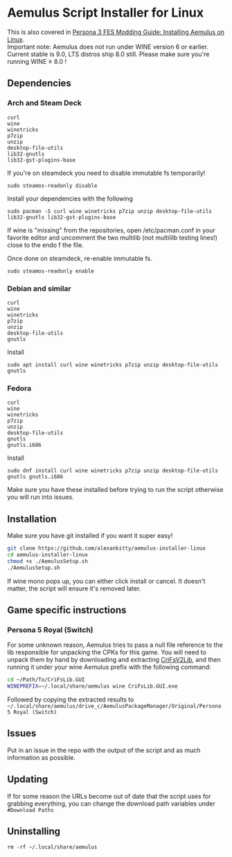 # Aemulus Script Installer for Linux
This is also covered in [Persona 3 FES Modding Guide: Installing Aemulus on Linux](https://persona-3-fes-modding-guide.readthedocs.io/en/latest/linuxaemulussetup.html).  
Important note: Aemulus does not run under WINE version 6 or earlier. Current stable is 9.0, LTS distros ship 8.0 still. Please make sure you're running WINE ≥ 8.0 !
## Dependencies

### Arch and Steam Deck
```
curl
wine
winetricks
p7zip
unzip
desktop-file-utils
lib32-gnutls
lib32-gst-plugins-base
```
If you're on steamdeck you need to disable immutable fs temporarily!
```
sudo steamos-readonly disable
```
Install your dependencies with the following
```
sudo pacman -S curl wine winetricks p7zip unzip desktop-file-utils lib32-gnutls lib32-gst-plugins-base
```
If wine is "missing" from the repositories, open /etc/pacman.conf in your favorite editor and uncomment the two multilib (not multililb testing lines!) close to the endo f the file.  

Once done on steamdeck, re-enable immutable fs.
```
sudo steamos-readonly enable
```

### Debian and similar
```
curl
wine
winetricks
p7zip
unzip
desktop-file-utils
gnutls
```

Install
```
sudo apt install curl wine winetricks p7zip unzip desktop-file-utils gnutls
```

### Fedora
```
curl
wine
winetricks
p7zip
unzip
desktop-file-utils
gnutls
gnutls.i686
```
Install
```
sudo dnf install curl wine winetricks p7zip unzip desktop-file-utils gnutls gnutls.i686
```

Make sure you have these installed before trying to run the script otherwise you will run into issues.

## Installation
Make sure you have git installed if you want it super easy!  
```bash
git clone https://github.com/alexankitty/aemulus-installer-linux
cd aemulus-installer-linux
chmod +x ./AemulusSetup.sh
./AemulusSetup.sh
```
If wine mono pops up, you can either click install or cancel. It doesn't matter, the script will ensure it's removed later.

## Game specific instructions
### Persona 5 Royal (Switch)
For some unknown reason, Aemulus tries to pass a null file reference to the lib responsible for unpacking the CPKs for this game. 
You will need to unpack them by hand by downloading and extracting [CriFsV2Lib](https://github.com/Sewer56/CriFsV2Lib), and then running it under your wine Aemulus prefix with the following command:
```bash
cd ~/Path/To/CriFsLib.GUI
WINEPREFIX=~/.local/share/aemulus wine CriFsLib.GUI.exe
```
Followed by copying the extracted results to `~/.local/share/aemulus/drive_c/AemulusPackageManager/Original/Persona 5 Royal (Switch)`

## Issues
Put in an issue in the repo with the output of the script and as much information as possible.

## Updating
If for some reason the URLs become out of date that the script uses for grabbing everything, you can change the download path variables under `#Download Paths`

## Uninstalling
`rm -rf ~/.local/share/aemulus`

